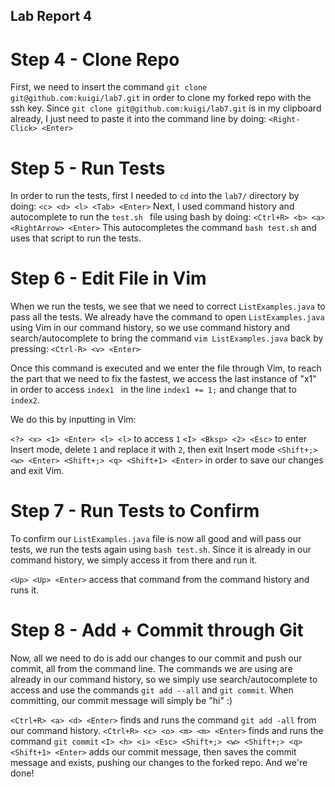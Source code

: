 ## Lab Report 4

# Step 4 - Clone Repo
First, we need to insert the command `git clone git@github.com:kuigi/lab7.git` in order to clone my forked repo with the ssh key.
Since `git clone git@github.com:kuigi/lab7.git` is in my clipboard already, I just need to paste it into the command line by doing:
`<Right-Click> <Enter>`

# Step 5 - Run Tests

In order to run the tests, first I needed to `cd` into the `lab7/` directory by doing: 
`<c> <d> <l> <Tab> <Enter>`
Next, I used command history and autocomplete to run the `test.sh ` file using bash by doing:
`<Ctrl+R> <b> <a> <RightArrow> <Enter>`
This autocompletes the command `bash test.sh` and uses that script to run the tests.


# Step 6 - Edit File in Vim

When we run the tests, we see that we need to correct `ListExamples.java` to pass all the tests.
We already have the command to open `ListExamples.java` using Vim in our command history, so we use command history and 
search/autocomplete to bring the command `vim ListExamples.java` back by pressing:
`<Ctrl-R> <v> <Enter>`

Once this command is executed and we enter the file through Vim, to reach the part that we need to fix the fastest, we access the last instance
of "x1" in order to access `index1 ` in the line `index1 += 1;` and change that to `index2`.

We do this by inputting in Vim:

`<?> <x> <1> <Enter> <l> <l>` to access `1`
`<I> <Bksp> <2> <Esc>` to enter Insert mode, delete `1` and replace it with `2`, then exit Insert mode
`<Shift+;> <w> <Enter> <Shift+;> <q> <Shift+1> <Enter>` in order to save our changes and exit Vim.

# Step 7 - Run Tests to Confirm

To confirm our `ListExamples.java` file is now all good and will pass our tests, we run the tests again using `bash test.sh`. 
Since it is already in our command history, we simply access it from there and run it.

`<Up> <Up> <Enter>` access that command from the command history and runs it.

# Step 8 - Add + Commit through Git

Now, all we need to do is add our changes to our commit and push our commit, all from the command line.
The commands we are using are already in our command history, so we simply use search/autocomplete to access
and use the commands `git add --all` and `git commit`. When committing, our commit message will simply be "hi" :)

`<Ctrl+R> <a> <d> <Enter>` finds and runs the command `git add -all` from our command history.
`<Ctrl+R> <c> <o> <m> <m> <Enter>` finds and runs the command `git commit` 
`<I> <h> <i> <Esc> <Shift+;> <w> <Shift+;> <q> <Shift+1> <Enter>` adds our commit message, then saves the 
commit message and exists, pushing our changes to the forked repo. 
And we're done!
